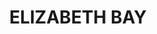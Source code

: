 ---
lastmod: '2025-04-06T06:05:20+00:00'
latitude: -33.873599
layout: suburb
longitude: 151.221626
postcode: '2011'
state: NSW
title: ELIZABETH BAY
url: /nsw/elizabeth-bay/
---